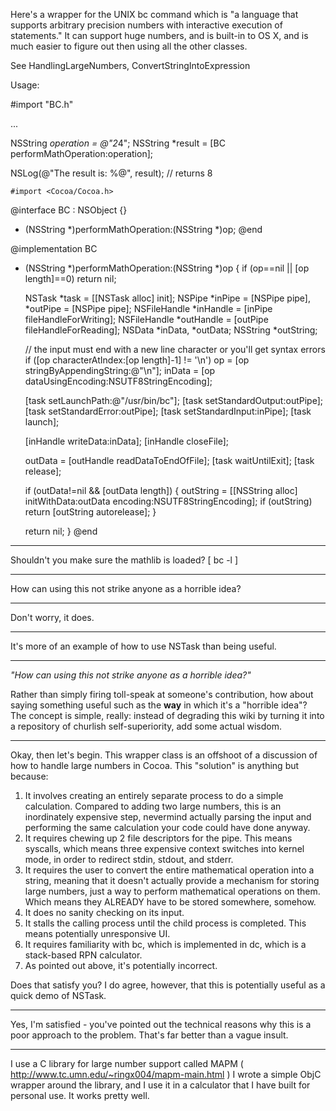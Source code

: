 

Here's a wrapper for the UNIX bc command which is "a language that supports arbitrary precision numbers with interactive execution of statements." It can support huge numbers, and is built-in to OS X, and is much easier to figure out then using all the other classes.

See HandlingLargeNumbers, ConvertStringIntoExpression

Usage:
    
#import "BC.h"

...

NSString *operation = @"2*4";
NSString *result = [BC performMathOperation:operation];

NSLog(@"The result is: %@", result); // returns 8


    #import <Cocoa/Cocoa.h>

@interface BC : NSObject {}
+ (NSString *)performMathOperation:(NSString *)op;
@end

@implementation BC
+ (NSString *)performMathOperation:(NSString *)op
{
	if (op==nil || [op length]==0)
		return nil;
	
	NSTask *task = [[NSTask alloc] init];
	NSPipe *inPipe = [NSPipe pipe], *outPipe = [NSPipe pipe];
	NSFileHandle *inHandle = [inPipe fileHandleForWriting];
	NSFileHandle *outHandle = [outPipe fileHandleForReading];
	NSData *inData, *outData;
	NSString *outString;
	
	// the input must end with a new line character or you'll get syntax errors
	if ([op characterAtIndex:[op length]-1] != '\n')
		op = [op stringByAppendingString:@"\n"];
	inData = [op dataUsingEncoding:NSUTF8StringEncoding];
	
	[task setLaunchPath:@"/usr/bin/bc"];
	[task setStandardOutput:outPipe];
	[task setStandardError:outPipe];
	[task setStandardInput:inPipe];
	[task launch];
	
	[inHandle writeData:inData];
	[inHandle closeFile];
	
	outData = [outHandle readDataToEndOfFile];
	[task waitUntilExit];
	[task release];
	
	if (outData!=nil && [outData length])
	{
		outString = [[NSString alloc] initWithData:outData
			encoding:NSUTF8StringEncoding];
		if (outString)
			return [outString autorelease];
	}
	
	return nil;
}
@end

----

Shouldn't you make sure the mathlib is loaded? [ bc -l ]

----

How can using this not strike anyone as a horrible idea?

----
Don't worry, it does.

----
It's more of an example of how to use NSTask than being useful.

----

*"How can using this not strike anyone as a horrible idea?"*

Rather than simply firing toll-speak at someone's contribution, how about saying something useful such as the **way** in which it's a "horrible idea"? The concept is simple, really: instead of degrading this wiki by turning it into a repository of churlish self-superiority, add some actual wisdom.

----
Okay, then let's begin.  This wrapper class is an offshoot of a discussion of how to handle large numbers in Cocoa.  This "solution" is anything but because:
1) It involves creating an entirely separate process to do a simple calculation.  Compared to adding two large numbers, this is an inordinately expensive step, nevermind actually parsing the input and performing the same calculation your code could have done anyway.
2) It requires chewing up 2 file descriptors for the pipe.  This means syscalls, which means three expensive context switches into kernel mode, in order to redirect stdin, stdout, and stderr.
3) It requires the user to convert the entire mathematical operation into a string, meaning that it doesn't actually provide a mechanism for storing large numbers, just a way to perform mathematical operations on them.  Which means they ALREADY have to be stored somewhere, somehow.
4) It does no sanity checking on its input.
5) It stalls the calling process until the child process is completed.  This means potentially unresponsive UI.
6) It requires familiarity with bc, which is implemented in dc, which is a stack-based RPN calculator.
7) As pointed out above, it's potentially incorrect.

Does that satisfy you?  I do agree, however, that this is potentially useful as a quick demo of NSTask.

----

Yes, I'm satisfied - you've pointed out the technical reasons why this is a poor approach to the problem. That's far better than a vague insult.

----
I use a C library for large number support called MAPM ( http://www.tc.umn.edu/~ringx004/mapm-main.html )
I wrote a simple ObjC wrapper around the library, and I use it in a calculator that I have built for personal use.  It works pretty well.
